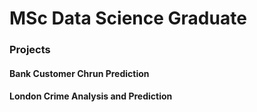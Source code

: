 # MSc Data Science Graduate 

### Projects

#### Bank Customer Chrun Prediction

#### London Crime Analysis and Prediction 
